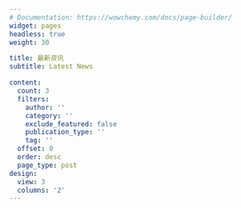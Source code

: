 ```yaml
---
# Documentation: https://wowchemy.com/docs/page-builder/
widget: pages
headless: true
weight: 30

title: 最新资讯
subtitle: Latest News

content:
  count: 3
  filters:
    author: ''
    category: ''
    exclude_featured: false
    publication_type: ''
    tag: ''
  offset: 0
  order: desc
  page_type: post
design:
  view: 3
  columns: '2'
---
```

